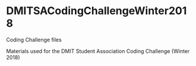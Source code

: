 # DMITSACodingChallengeWinter2018
Coding Challenge files

Materials used for the DMIT Student Association Coding Challenge (Winter 2018)
